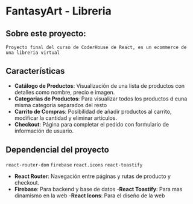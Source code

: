 # FantasyArt - Libreria 

## Sobre este proyecto:

    Proyecto final del curso de CoderHouse de React, es un ecommerce de una libreria virtual  


## Características

- **Catálogo de Productos**: Visualización de una lista de productos con detalles como nombre, precio e imagen.
- **Categorias de Productos**: Para visualizar todos los productos d euna misma categoria separados del resto 
- **Carrito de Compras**: Posibilidad de añadir productos al carrito, modificar la cantidad y eliminar artículos.
- **Checkout**: Página para completar el pedido con formulario de información de usuario.
  
## Dependencial del proyecto

`react-router-dom` `firebase` `react.icons` `react-toastify`

- **React Router**: Navegación entre páginas y rutas de producto y checkout.
- **Firebase**: Para backend y base de datos 
-**React Toastify**: Para mas dinamismo en la web
-**React Icons**: Para el diseño de la web

